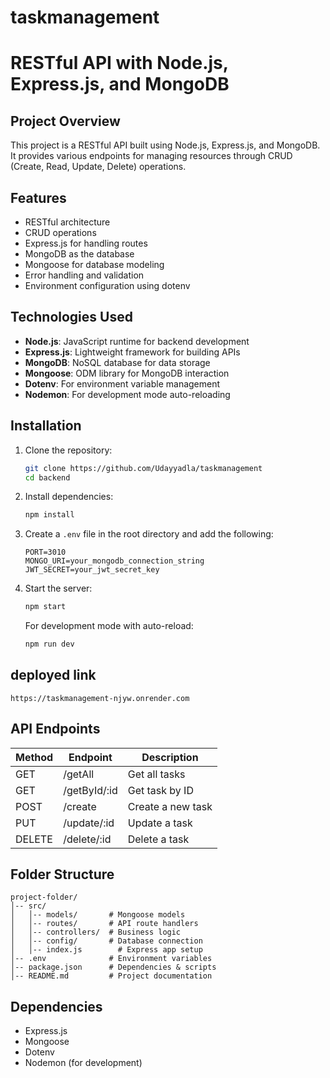 ﻿# taskmanagement
# RESTful API with Node.js, Express.js, and MongoDB

## Project Overview
This project is a RESTful API built using Node.js, Express.js, and MongoDB. It provides various endpoints for managing resources through CRUD (Create, Read, Update, Delete) operations.

## Features
- RESTful architecture
- CRUD operations
- Express.js for handling routes
- MongoDB as the database
- Mongoose for database modeling
- Error handling and validation
- Environment configuration using dotenv

## Technologies Used
- **Node.js**: JavaScript runtime for backend development
- **Express.js**: Lightweight framework for building APIs
- **MongoDB**: NoSQL database for data storage
- **Mongoose**: ODM library for MongoDB interaction
- **Dotenv**: For environment variable management
- **Nodemon**: For development mode auto-reloading

## Installation

1. Clone the repository:
   ```bash
   git clone https://github.com/Udayyadla/taskmanagement
   cd backend
   ```

2. Install dependencies:
   ```bash
   npm install
   ```

3. Create a `.env` file in the root directory and add the following:
   ```env
   PORT=3010
   MONGO_URI=your_mongodb_connection_string
   JWT_SECRET=your_jwt_secret_key
   ```

4. Start the server:
   ```bash
   npm start
   ```
   For development mode with auto-reload:
   ```bash
   npm run dev
   ```
## deployed link 
```
https://taskmanagement-njyw.onrender.com

```
## API Endpoints
| Method | Endpoint       | Description |
|--------|--------------|-------------|
| GET    | /getAll    | Get all tasks |
| GET    | /getById/:id | Get  task by ID |
| POST   | /create    | Create a new task |
| PUT    | /update/:id | Update a task |
| DELETE | /delete/:id | Delete a task |

## Folder Structure
```
project-folder/
│-- src/
│   │-- models/       # Mongoose models
│   │-- routes/       # API route handlers
│   │-- controllers/  # Business logic
│   │-- config/       # Database connection
│   │-- index.js        # Express app setup
│-- .env              # Environment variables
│-- package.json      # Dependencies & scripts
│-- README.md         # Project documentation
```

## Dependencies
- Express.js
- Mongoose
- Dotenv
- Nodemon (for development)





